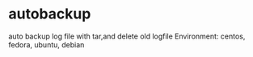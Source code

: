 # autobackup
auto backup log file with tar,and delete old logfile
Environment: centos, fedora, ubuntu, debian
